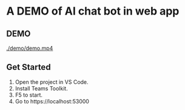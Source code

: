 # A DEMO of AI chat bot in web app

## DEMO

[./demo/demo.mp4
](https://github.com/hund030/chat-bot-in-web/assets/26134943/8cab9e9b-4c56-4435-82de-888ac945f8c5
)
## Get Started

1. Open the project in VS Code.
1. Install Teams Toolkit.
1. F5 to start.
1. Go to https://localhost:53000
